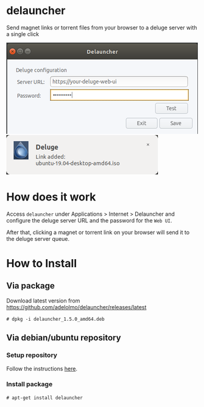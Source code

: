 # delauncher
Send magnet links or torrent files from your browser to a deluge server with a single click

![screenshot](screenshot.png)
![notification](notification.png)

# How does it work

Access `delauncher` under Applications > Internet > Delauncher and configure the deluge server URL and the password for the `Web UI`.

After that, clicking a magnet or torrent link on your browser will send it to the deluge server queue.

# How to Install

## Via package

Download latest version from https://github.com/adelolmo/delauncher/releases/latest

```
# dpkg -i delauncher_1.5.0_amd64.deb
```

## Via debian/ubuntu repository

### Setup repository

Follow the instructions [here](https://adelolmo.github.io).

### Install package
```
# apt-get install delauncher
```
